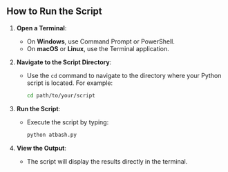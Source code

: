 ## How to Run the Script

1. **Open a Terminal**:
   - On **Windows**, use Command Prompt or PowerShell.
   - On **macOS** or **Linux**, use the Terminal application.

2. **Navigate to the Script Directory**:
   - Use the `cd` command to navigate to the directory where your Python script is located. For example:
     ```bash
     cd path/to/your/script
     ```

3. **Run the Script**:
   - Execute the script by typing:
     ```bash
     python atbash.py
     ```

4. **View the Output**:
   - The script will display the results directly in the terminal.




